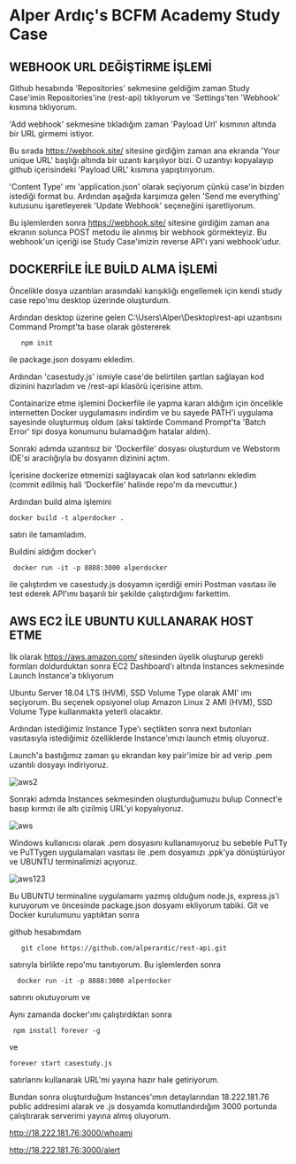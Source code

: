 # Alper Ardıç's  BCFM Academy Study Case


 ## WEBHOOK URL DEĞİŞTİRME İŞLEMİ

   Github hesabında 'Repositories' sekmesine geldiğim zaman Study Case'imin Repositories'ine (rest-api) tıklıyorum ve 'Settings'ten 'Webhook' kısmına tıklıyorum. 
   
  'Add webhook' sekmesine tıkladığım zaman 'Payload Url' kısmının altında bir URL girmemi istiyor. 
   
   Bu sırada https://webhook.site/ sitesine girdiğim zaman ana ekranda 'Your unique URL' başlığı altında bir uzantı karşılıyor bizi. O uzantıyı kopyalayıp github içerisindeki 'Payload URL' kısmına yapıştırıyorum. 
    
   'Content Type' ımı 'application.json' olarak seçiyorum çünkü case'in bizden istediği format bu. Ardından aşağıda karşımıza gelen 'Send me everything' kutusunu işaretleyerek 'Update Webhook' seçeneğini işaretliyorum. 
   
   Bu işlemlerden sonra https://webhook.site/ sitesine girdiğim zaman ana ekranın solunca POST metodu ile alınmış bir webhook görmekteyiz. Bu webhook'un içeriği ise Study Case'imizin reverse API'ı yani webhook'udur.

## DOCKERFİLE İLE BUİLD ALMA İŞLEMİ

   Öncelikle dosya uzantıları arasındaki karışıklığı engellemek için kendi study case repo'mu desktop üzerinde oluşturdum. 
  
   Ardından desktop üzerine gelen C:\Users\Alper\Desktop\rest-api uzantısını Command Prompt'ta base olarak göstererek  
    
     
       npm init
     
   
   ile package.json dosyamı ekledim. 
  
   Ardından 'casestudy.js' ismiyle case'de belirtilen şartları sağlayan kod dizinini hazırladım ve /rest-api klasörü içerisine attım. 
   
   Containarize etme işlemini Dockerfile ile yapma kararı aldığım için öncelikle internetten Docker uygulamasını indirdim ve bu sayede PATH'i uygulama sayesinde oluşturmuş oldum (aksi taktirde Command Prompt'ta 'Batch Error' tipi dosya konumunu bulamadığım hatalar aldım). 
    
   Sonraki adımda uzantısız bir 'Dockerfile' dosyası oluşturdum ve Webstorm IDE'si aracılığıyla bu dosyanın dizinini açtım. 
    
   İçerisine dockerize etmemizi sağlayacak olan kod satırlarını ekledim (commit edilmiş hali 'Dockerfile' halinde repo'm da mevcuttur.) 
    
   Ardından build alma işlemini 
   
   
    docker build -t alperdocker .
   
   
   satırı ile tamamladım. 
    
   Buildini aldığım docker'ı
    
    
     docker run -it -p 8888:3000 alperdocker
    
    
   ile çalıştırdım ve casestudy.js dosyamın içerdiği emiri Postman vasıtası ile test ederek API'ımı başarılı bir şekilde çalıştırdığımı farkettim.  


 ## AWS EC2 İLE UBUNTU KULLANARAK HOST ETME
 
   İlk olarak https://aws.amazon.com/ sitesinden üyelik oluşturup gerekli formları doldurduktan sonra EC2 Dashboard'ı altında Instances sekmesinde Launch Instance'a tıklıyorum
   
   Ubuntu Server 18.04 LTS (HVM), SSD Volume Type olarak AMI' ımı seçiyorum. Bu seçenek opsiyonel olup Amazon Linux 2 AMI (HVM), SSD Volume Type kullanmakta yeterli olacaktır.
   
   Ardından istediğimiz Instance Type'ı seçtikten sonra next butonları vasıtasıyla istediğimiz özelliklerde Instance'ımızı launch etmiş oluyoruz.
   
   Launch'a bastığımız zaman şu ekrandan key pair'imize bir ad verip .pem uzantılı dosyayı indiriyoruz. 
   
   ![aws2](https://user-images.githubusercontent.com/77046207/112444757-72101c00-8d5f-11eb-8360-669707a219d6.png)

   Sonraki adımda Instances sekmesinden oluşturduğumuzu bulup Connect'e basıp kırmızı ile altı çizilmiş URL'yi kopyalıyoruz.
   
   ![aws](https://user-images.githubusercontent.com/77046207/112444255-e5fdf480-8d5e-11eb-9dec-cbbe77c6d182.png)

   Windows kullanıcısı olarak .pem dosyasını kullanamıyoruz bu sebeble PuTTy ve PuTTygen uygulamaları vasıtası ile .pem dosyamızı .ppk'ya dönüştürüyor ve UBUNTU terminalimizi açıyoruz. 
   
   ![aws123](https://user-images.githubusercontent.com/77046207/112445239-f793cc00-8d5f-11eb-9586-c41b84ed799f.png)

  Bu UBUNTU terminaline uygulamamı  yazmış olduğum node.js, express.js'i kuruyorum ve öncesinde package.json dosyamı ekliyorum tabiki. Git ve Docker kurulumunu yaptıktan sonra 
  
  github hesabımdam 
        
       git clone https://github.com/alperardic/rest-api.git 
       
  satırıyla birlikte repo'mu tanıtıyorum. Bu işlemlerden sonra 
  
      docker run -it -p 8888:3000 alperdocker 
      
  satırını okutuyorum ve
  
  Aynı zamanda docker'ımı çalıştırdıktan sonra 
  
     npm install forever -g
     
  ve
  
    forever start casestudy.js
    
  satırlarını kullanarak URL'mi yayına hazır hale getiriyorum.
  
  Bundan sonra oluşturduğum Instances'ımın detaylarından 18.222.181.76 public addresimi alarak ve .js dosyamda komutlandırdığım 3000 portunda çalıştırarak serverimi yayına almış oluyorum. 
  
  http://18.222.181.76:3000/whoami
  
  http://18.222.181.76:3000/alert
       
       
